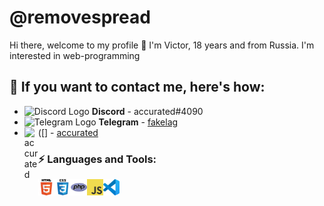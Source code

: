 # @removespread
Hi there, welcome to my profile 👋 I'm Victor, 18 years and from Russia. I'm interested in web-programming

## 💬 If you want to contact me, here's how:
- ![Discord Logo](https://i.imgur.com/002xgns.png) __Discord__ - accurated#4090
- ![Telegram Logo](https://i.imgur.com/GvBrDW5.png) __Telegram__ - [fakelag](https://t.me/fakelag)
- ([<img align="left" alt="accurated" width="22px" src="https://cdn.jsdelivr.net/npm/simple-icons@v3/icons/vk.svg" />] - [accurated](vk.com/accurated)

### ⚡ Languages and Tools:

<img align="left" alt="HTML5" width="26px" src="https://raw.githubusercontent.com/github/explore/80688e429a7d4ef2fca1e82350fe8e3517d3494d/topics/html/html.png" />
<img align="left" alt="CSS3" width="26px" src="https://raw.githubusercontent.com/github/explore/80688e429a7d4ef2fca1e82350fe8e3517d3494d/topics/css/css.png" />
<img align="left" alt="PHP" width="26px" src="https://raw.githubusercontent.com/github/explore/80688e429a7d4ef2fca1e82350fe8e3517d3494d/topics/php/php.png" />
<img align="left" alt="JavaScript" width="26px" src="https://raw.githubusercontent.com/github/explore/80688e429a7d4ef2fca1e82350fe8e3517d3494d/topics/javascript/javascript.png" />
<img align="left" alt="Visual Studio Code" width="26px" src="https://raw.githubusercontent.com/github/explore/80688e429a7d4ef2fca1e82350fe8e3517d3494d/topics/visual-studio-code/visual-studio-code.png" />
<br /> 
